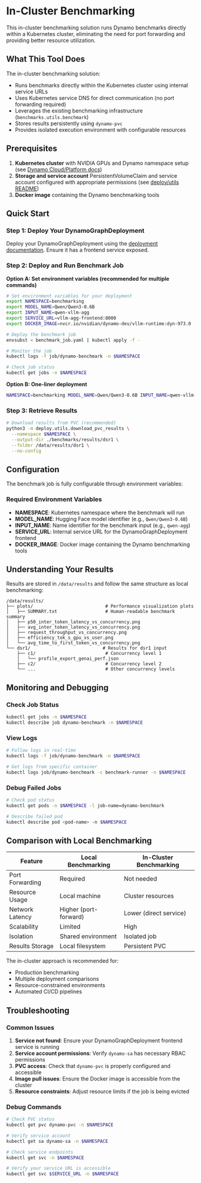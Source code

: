 <!-- # SPDX-FileCopyrightText: Copyright (c) 2025 NVIDIA CORPORATION & AFFILIATES. All rights reserved.
# SPDX-License-Identifier: Apache-2.0
#
# Licensed under the Apache License, Version 2.0 (the "License");
# you may not use this file except in compliance with the License.
# You may obtain a copy of the License at
#
# http://www.apache.org/licenses/LICENSE-2.0
#
# Unless required by applicable law or agreed to in writing, software
# distributed under the License is distributed on an "AS IS" BASIS,
# WITHOUT WARRANTIES OR CONDITIONS OF ANY KIND, either express or implied.
# See the License for the specific language governing permissions and
# limitations under the License. -->

# In-Cluster Benchmarking

This in-cluster benchmarking solution runs Dynamo benchmarks directly within a Kubernetes cluster, eliminating the need for port forwarding and providing better resource utilization.

## What This Tool Does

The in-cluster benchmarking solution:
- Runs benchmarks directly within the Kubernetes cluster using internal service URLs
- Uses Kubernetes service DNS for direct communication (no port forwarding required)
- Leverages the existing benchmarking infrastructure (`benchmarks.utils.benchmark`)
- Stores results persistently using `dynamo-pvc`
- Provides isolated execution environment with configurable resources

## Prerequisites

1. **Kubernetes cluster** with NVIDIA GPUs and Dynamo namespace setup (see [Dynamo Cloud/Platform docs](../../docs/guides/dynamo_deploy/README.md))
2. **Storage and service account** PersistentVolumeClaim and service account configured with appropriate permissions (see [deploy/utils README](../../deploy/utils/README.md))
3. **Docker image** containing the Dynamo benchmarking tools

## Quick Start

### Step 1: Deploy Your DynamoGraphDeployment
Deploy your DynamoGraphDeployment using the [deployment documentation](../../components/backends/). Ensure it has a frontend service exposed.

### Step 2: Deploy and Run Benchmark Job

**Option A: Set environment variables (recommended for multiple commands)**
```bash
# Set environment variables for your deployment
export NAMESPACE=benchmarking
export MODEL_NAME=Qwen/Qwen3-0.6B
export INPUT_NAME=qwen-vllm-agg
export SERVICE_URL=vllm-agg-frontend:8000
export DOCKER_IMAGE=nvcr.io/nvidian/dynamo-dev/vllm-runtime:dyn-973.0

# Deploy the benchmark job
envsubst < benchmark_job.yaml | kubectl apply -f -

# Monitor the job
kubectl logs -f job/dynamo-benchmark -n $NAMESPACE

# Check job status
kubectl get jobs -n $NAMESPACE
```

**Option B: One-liner deployment**
```bash
NAMESPACE=benchmarking MODEL_NAME=Qwen/Qwen3-0.6B INPUT_NAME=qwen-vllm-agg SERVICE_URL=vllm-agg-frontend:8000 DOCKER_IMAGE=nvcr.io/nvidian/dynamo-dev/vllm-runtime:dyn-973.0 envsubst < benchmarks/incluster/benchmark_job.yaml | kubectl apply -f -
```

### Step 3: Retrieve Results
```bash
# Download results from PVC (recommended)
python3 -m deploy.utils.download_pvc_results \
  --namespace $NAMESPACE \
  --output-dir ./benchmarks/results/dsr1 \
  --folder /data/results/dsr1 \
  --no-config
```

## Configuration

The benchmark job is fully configurable through environment variables:

### Required Environment Variables

- **NAMESPACE**: Kubernetes namespace where the benchmark will run
- **MODEL_NAME**: Hugging Face model identifier (e.g., `Qwen/Qwen3-0.6B`)
- **INPUT_NAME**: Name identifier for the benchmark input (e.g., `qwen-agg`)
- **SERVICE_URL**: Internal service URL for the DynamoGraphDeployment frontend
- **DOCKER_IMAGE**: Docker image containing the Dynamo benchmarking tools

## Understanding Your Results

Results are stored in `/data/results` and follow the same structure as local benchmarking:

```text
/data/results/
├── plots/                           # Performance visualization plots
│   ├── SUMMARY.txt                  # Human-readable benchmark summary
│   ├── p50_inter_token_latency_vs_concurrency.png
│   ├── avg_inter_token_latency_vs_concurrency.png
│   ├── request_throughput_vs_concurrency.png
│   ├── efficiency_tok_s_gpu_vs_user.png
│   └── avg_time_to_first_token_vs_concurrency.png
└── dsr1/                           # Results for dsr1 input
    ├── c1/                          # Concurrency level 1
    │   └── profile_export_genai_perf.json
    ├── c2/                          # Concurrency level 2
    └── ...                          # Other concurrency levels
```

## Monitoring and Debugging

### Check Job Status
```bash
kubectl get jobs -n $NAMESPACE
kubectl describe job dynamo-benchmark -n $NAMESPACE
```

### View Logs
```bash
# Follow logs in real-time
kubectl logs -f job/dynamo-benchmark -n $NAMESPACE

# Get logs from specific container
kubectl logs job/dynamo-benchmark -c benchmark-runner -n $NAMESPACE
```

### Debug Failed Jobs
```bash
# Check pod status
kubectl get pods -n $NAMESPACE -l job-name=dynamo-benchmark

# Describe failed pod
kubectl describe pod <pod-name> -n $NAMESPACE
```

## Comparison with Local Benchmarking

| Feature | Local Benchmarking | In-Cluster Benchmarking |
|---------|-------------------|------------------------|
| Port Forwarding | Required | Not needed |
| Resource Usage | Local machine | Cluster resources |
| Network Latency | Higher (port-forward) | Lower (direct service) |
| Scalability | Limited | High |
| Isolation | Shared environment | Isolated job |
| Results Storage | Local filesystem | Persistent PVC |

The in-cluster approach is recommended for:
- Production benchmarking
- Multiple deployment comparisons
- Resource-constrained environments
- Automated CI/CD pipelines

## Troubleshooting

### Common Issues

1. **Service not found**: Ensure your DynamoGraphDeployment frontend service is running
2. **Service account permissions**: Verify `dynamo-sa` has necessary RBAC permissions
3. **PVC access**: Check that `dynamo-pvc` is properly configured and accessible
4. **Image pull issues**: Ensure the Docker image is accessible from the cluster
5. **Resource constraints**: Adjust resource limits if the job is being evicted

### Debug Commands

```bash
# Check PVC status
kubectl get pvc dynamo-pvc -n $NAMESPACE

# Verify service account
kubectl get sa dynamo-sa -n $NAMESPACE

# Check service endpoints
kubectl get svc -n $NAMESPACE

# Verify your service URL is accessible
kubectl get svc $SERVICE_URL -n $NAMESPACE
```